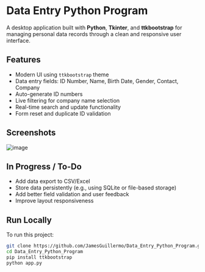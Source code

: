 # Data Entry Python Program

A desktop application built with **Python**, **Tkinter**, and **ttkbootstrap** for managing personal data records through a clean and responsive user interface.




## Features

- Modern UI using `ttkbootstrap` theme
- Data entry fields: ID Number, Name, Birth Date, Gender, Contact, Company
- Auto-generate ID numbers
- Live filtering for company name selection
- Real-time search and update functionality
- Form reset and duplicate ID validation

## Screenshots

![image](https://github.com/user-attachments/assets/bf6ce4a1-71dd-4ead-8e3f-3e48ec06ff79)

## In Progress / To-Do

- Add data export to CSV/Excel
- Store data persistently (e.g., using SQLite or file-based storage)
- Add better field validation and user feedback
- Improve layout responsiveness

## Run Locally

To run this project:

```bash
git clone https://github.com/JamesGuillermo/Data_Entry_Python_Program.git
cd Data_Entry_Python_Program
pip install ttkbootstrap
python app.py
